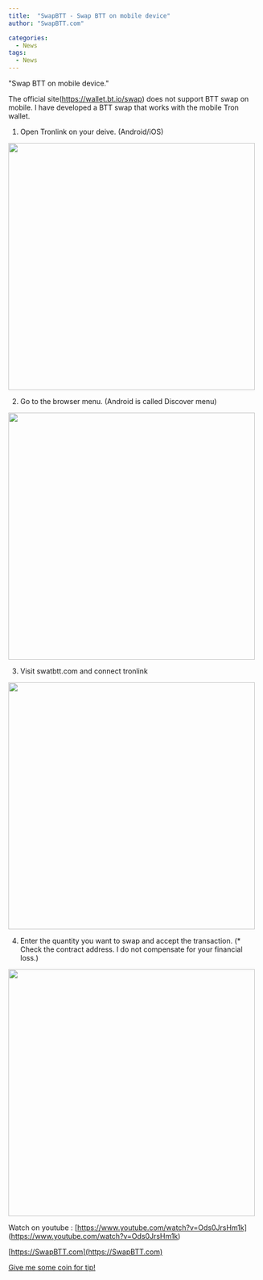 ```yaml
---
title:  "SwapBTT - Swap BTT on mobile device"
author: "SwapBTT.com"

categories:
  - News
tags:
  - News
---
```


"Swap BTT on mobile device."

The official site(https://wallet.bt.io/swap) does not support BTT swap on mobile.
I have developed a BTT swap that works with the mobile Tron wallet.

1. Open Tronlink on your deive. (Android/iOS)
<img width="490" src="https://user-images.githubusercontent.com/6928193/153536905-d60b14ce-650d-4678-9e5d-8c9dbf96e3a5.PNG">

2. Go to the browser menu. (Android is called Discover menu)
<img width="490" src="https://user-images.githubusercontent.com/6928193/153536918-ea607476-d5cd-4800-9137-8f4efc707031.PNG">

3. Visit swatbtt.com and connect tronlink
<img width="490" src="https://user-images.githubusercontent.com/6928193/153536938-be0a4066-3e90-48af-aeaf-2fb9ba429c1d.PNG">

4. Enter the quantity you want to swap and accept the transaction.
(* Check the contract address. I do not compensate for your financial loss.)
<img width="490" src="https://user-images.githubusercontent.com/6928193/153536997-16cdffdf-aeee-4818-b538-cb4621df1feb.PNG">

Watch on youtube :
[https://www.youtube.com/watch?v=Ods0JrsHm1k] (https://www.youtube.com/watch?v=Ods0JrsHm1k)

[https://SwapBTT.com](https://SwapBTT.com)

[Give me some coin for tip!](https://tronscan.org/#/address/TMRoHTe9hin4jE6X9ybn4vfufuUYmyVYh6)

